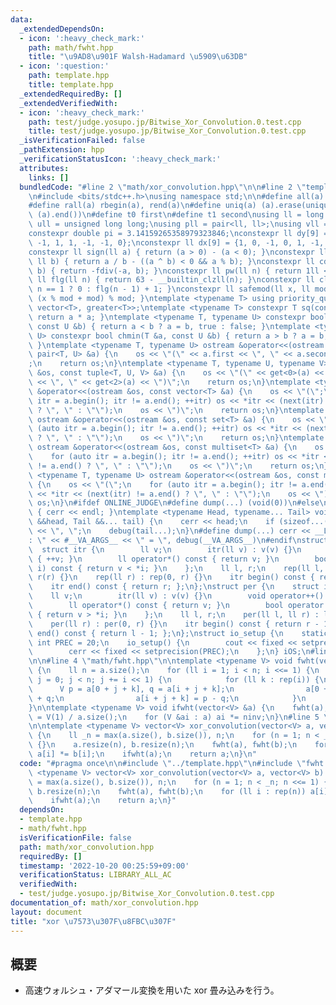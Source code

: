 ```yaml
---
data:
  _extendedDependsOn:
  - icon: ':heavy_check_mark:'
    path: math/fwht.hpp
    title: "\u9AD8\u901F Walsh-Hadamard \u5909\u63DB"
  - icon: ':question:'
    path: template.hpp
    title: template.hpp
  _extendedRequiredBy: []
  _extendedVerifiedWith:
  - icon: ':heavy_check_mark:'
    path: test/judge.yosupo.jp/Bitwise_Xor_Convolution.0.test.cpp
    title: test/judge.yosupo.jp/Bitwise_Xor_Convolution.0.test.cpp
  _isVerificationFailed: false
  _pathExtension: hpp
  _verificationStatusIcon: ':heavy_check_mark:'
  attributes:
    links: []
  bundledCode: "#line 2 \"math/xor_convolution.hpp\"\n\n#line 2 \"template.hpp\"\n\
    \n#include <bits/stdc++.h>\nusing namespace std;\n\n#define all(a) begin(a), end(a)\n\
    #define rall(a) rbegin(a), rend(a)\n#define uniq(a) (a).erase(unique(all(a)),\
    \ (a).end())\n#define t0 first\n#define t1 second\nusing ll = long long;\nusing\
    \ ull = unsigned long long;\nusing pll = pair<ll, ll>;\nusing vll = vector<ll>;\n\
    constexpr double pi = 3.14159265358979323846;\nconstexpr ll dy[9] = {0, 1, 0,\
    \ -1, 1, 1, -1, -1, 0};\nconstexpr ll dx[9] = {1, 0, -1, 0, 1, -1, -1, 1, 0};\n\
    constexpr ll sign(ll a) { return (a > 0) - (a < 0); }\nconstexpr ll fdiv(ll a,\
    \ ll b) { return a / b - ((a ^ b) < 0 && a % b); }\nconstexpr ll cdiv(ll a, ll\
    \ b) { return -fdiv(-a, b); }\nconstexpr ll pw(ll n) { return 1ll << n; }\nconstexpr\
    \ ll flg(ll n) { return 63 - __builtin_clzll(n); }\nconstexpr ll clg(ll n) { return\
    \ n == 1 ? 0 : flg(n - 1) + 1; }\nconstexpr ll safemod(ll x, ll mod) { return\
    \ (x % mod + mod) % mod; }\ntemplate <typename T> using priority_queue_rev = priority_queue<T,\
    \ vector<T>, greater<T>>;\ntemplate <typename T> constexpr T sq(const T &a) {\
    \ return a * a; }\ntemplate <typename T, typename U> constexpr bool chmax(T &a,\
    \ const U &b) { return a < b ? a = b, true : false; }\ntemplate <typename T, typename\
    \ U> constexpr bool chmin(T &a, const U &b) { return a > b ? a = b, true : false;\
    \ }\ntemplate <typename T, typename U> ostream &operator<<(ostream &os, const\
    \ pair<T, U> &a) {\n    os << \"(\" << a.first << \", \" << a.second << \")\"\
    ;\n    return os;\n}\ntemplate <typename T, typename U, typename V> ostream &operator<<(ostream\
    \ &os, const tuple<T, U, V> &a) {\n    os << \"(\" << get<0>(a) << \", \" << get<1>(a)\
    \ << \", \" << get<2>(a) << \")\";\n    return os;\n}\ntemplate <typename T> ostream\
    \ &operator<<(ostream &os, const vector<T> &a) {\n    os << \"(\";\n    for (auto\
    \ itr = a.begin(); itr != a.end(); ++itr) os << *itr << (next(itr) != a.end()\
    \ ? \", \" : \"\");\n    os << \")\";\n    return os;\n}\ntemplate <typename T>\
    \ ostream &operator<<(ostream &os, const set<T> &a) {\n    os << \"(\";\n    for\
    \ (auto itr = a.begin(); itr != a.end(); ++itr) os << *itr << (next(itr) != a.end()\
    \ ? \", \" : \"\");\n    os << \")\";\n    return os;\n}\ntemplate <typename T>\
    \ ostream &operator<<(ostream &os, const multiset<T> &a) {\n    os << \"(\";\n\
    \    for (auto itr = a.begin(); itr != a.end(); ++itr) os << *itr << (next(itr)\
    \ != a.end() ? \", \" : \"\");\n    os << \")\";\n    return os;\n}\ntemplate\
    \ <typename T, typename U> ostream &operator<<(ostream &os, const map<T, U> &a)\
    \ {\n    os << \"(\";\n    for (auto itr = a.begin(); itr != a.end(); ++itr) os\
    \ << *itr << (next(itr) != a.end() ? \", \" : \"\");\n    os << \")\";\n    return\
    \ os;\n}\n#ifdef ONLINE_JUDGE\n#define dump(...) (void(0))\n#else\nvoid debug()\
    \ { cerr << endl; }\ntemplate <typename Head, typename... Tail> void debug(Head\
    \ &&head, Tail &&... tail) {\n    cerr << head;\n    if (sizeof...(Tail)) cerr\
    \ << \", \";\n    debug(tail...);\n}\n#define dump(...) cerr << __LINE__ << \"\
    : \" << #__VA_ARGS__ << \" = \", debug(__VA_ARGS__)\n#endif\nstruct rep {\n  \
    \  struct itr {\n        ll v;\n        itr(ll v) : v(v) {}\n        void operator++()\
    \ { ++v; }\n        ll operator*() const { return v; }\n        bool operator!=(itr\
    \ i) const { return v < *i; }\n    };\n    ll l, r;\n    rep(ll l, ll r) : l(l),\
    \ r(r) {}\n    rep(ll r) : rep(0, r) {}\n    itr begin() const { return l; };\n\
    \    itr end() const { return r; };\n};\nstruct per {\n    struct itr {\n    \
    \    ll v;\n        itr(ll v) : v(v) {}\n        void operator++() { --v; }\n\
    \        ll operator*() const { return v; }\n        bool operator!=(itr i) const\
    \ { return v > *i; }\n    };\n    ll l, r;\n    per(ll l, ll r) : l(l), r(r) {}\n\
    \    per(ll r) : per(0, r) {}\n    itr begin() const { return r - 1; };\n    itr\
    \ end() const { return l - 1; };\n};\nstruct io_setup {\n    static constexpr\
    \ int PREC = 20;\n    io_setup() {\n        cout << fixed << setprecision(PREC);\n\
    \        cerr << fixed << setprecision(PREC);\n    };\n} iOS;\n#line 2 \"math/fwht.hpp\"\
    \n\n#line 4 \"math/fwht.hpp\"\n\ntemplate <typename V> void fwht(vector<V> &a)\
    \ {\n    ll n = a.size();\n    for (ll i = 1; i < n; i <<= 1) {\n        for (ll\
    \ j = 0; j < n; j += i << 1) {\n            for (ll k : rep(i)) {\n          \
    \      V p = a[0 + j + k], q = a[i + j + k];\n                a[0 + j + k] = p\
    \ + q;\n                a[i + j + k] = p - q;\n            }\n        }\n    }\n\
    }\n\ntemplate <typename V> void ifwht(vector<V> &a) {\n    fwht(a);\n    V ninv\
    \ = V(1) / a.size();\n    for (V &ai : a) ai *= ninv;\n}\n#line 5 \"math/xor_convolution.hpp\"\
    \n\ntemplate <typename V> vector<V> xor_convolution(vector<V> a, vector<V> b)\
    \ {\n    ll _n = max(a.size(), b.size()), n;\n    for (n = 1; n < _n; n <<= 1)\
    \ {}\n    a.resize(n), b.resize(n);\n    fwht(a), fwht(b);\n    for (ll i : rep(n))\
    \ a[i] *= b[i];\n    ifwht(a);\n    return a;\n}\n"
  code: "#pragma once\n\n#include \"../template.hpp\"\n#include \"fwht.hpp\"\n\ntemplate\
    \ <typename V> vector<V> xor_convolution(vector<V> a, vector<V> b) {\n    ll _n\
    \ = max(a.size(), b.size()), n;\n    for (n = 1; n < _n; n <<= 1) {}\n    a.resize(n),\
    \ b.resize(n);\n    fwht(a), fwht(b);\n    for (ll i : rep(n)) a[i] *= b[i];\n\
    \    ifwht(a);\n    return a;\n}"
  dependsOn:
  - template.hpp
  - math/fwht.hpp
  isVerificationFile: false
  path: math/xor_convolution.hpp
  requiredBy: []
  timestamp: '2022-10-20 00:25:59+09:00'
  verificationStatus: LIBRARY_ALL_AC
  verifiedWith:
  - test/judge.yosupo.jp/Bitwise_Xor_Convolution.0.test.cpp
documentation_of: math/xor_convolution.hpp
layout: document
title: "xor \u7573\u307F\u8FBC\u307F"
---
```


## 概要
- 高速ウォルシュ・アダマール変換を用いた xor 畳み込みを行う。